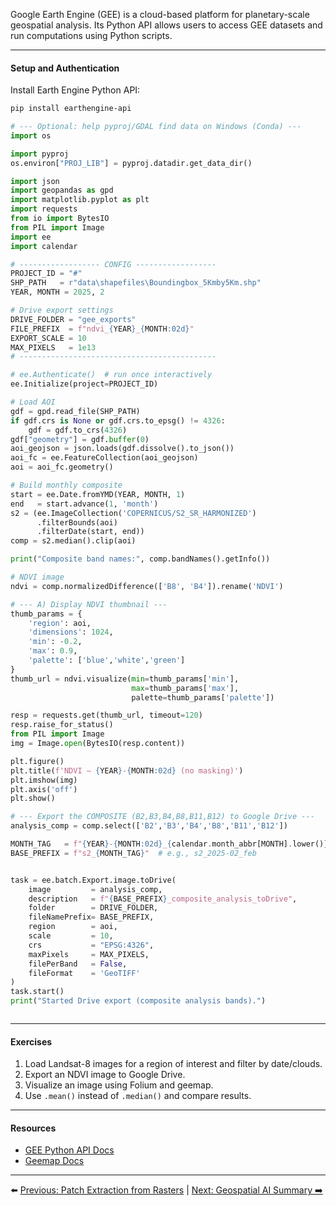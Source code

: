 Google Earth Engine (GEE) is a cloud-based platform for planetary-scale geospatial analysis. Its Python API allows users to access GEE datasets and run computations using Python scripts.

---

#### Setup and Authentication

Install Earth Engine Python API:

```bash
pip install earthengine-api
```

```python
# --- Optional: help pyproj/GDAL find data on Windows (Conda) ---
import os

import pyproj
os.environ["PROJ_LIB"] = pyproj.datadir.get_data_dir()

import json
import geopandas as gpd
import matplotlib.pyplot as plt
import requests
from io import BytesIO
from PIL import Image
import ee
import calendar

# ------------------ CONFIG ------------------
PROJECT_ID = "#"
SHP_PATH   = r"data\shapefiles\Boundingbox_5Kmby5Km.shp"
YEAR, MONTH = 2025, 2

# Drive export settings
DRIVE_FOLDER = "gee_exports"
FILE_PREFIX  = f"ndvi_{YEAR}_{MONTH:02d}"
EXPORT_SCALE = 10
MAX_PIXELS   = 1e13
# --------------------------------------------

# ee.Authenticate()  # run once interactively
ee.Initialize(project=PROJECT_ID)

# Load AOI
gdf = gpd.read_file(SHP_PATH)
if gdf.crs is None or gdf.crs.to_epsg() != 4326:
    gdf = gdf.to_crs(4326)
gdf["geometry"] = gdf.buffer(0)
aoi_geojson = json.loads(gdf.dissolve().to_json())
aoi_fc = ee.FeatureCollection(aoi_geojson)
aoi = aoi_fc.geometry()

# Build monthly composite
start = ee.Date.fromYMD(YEAR, MONTH, 1)
end   = start.advance(1, 'month')
s2 = (ee.ImageCollection('COPERNICUS/S2_SR_HARMONIZED')
      .filterBounds(aoi)
      .filterDate(start, end))
comp = s2.median().clip(aoi)

print("Composite band names:", comp.bandNames().getInfo())

# NDVI image
ndvi = comp.normalizedDifference(['B8', 'B4']).rename('NDVI')

# --- A) Display NDVI thumbnail ---
thumb_params = {
    'region': aoi,
    'dimensions': 1024,
    'min': -0.2,
    'max': 0.9,
    'palette': ['blue','white','green']
}
thumb_url = ndvi.visualize(min=thumb_params['min'],
                           max=thumb_params['max'],
                           palette=thumb_params['palette'])                  .getThumbURL({'region': aoi, 'dimensions': thumb_params['dimensions']})

resp = requests.get(thumb_url, timeout=120)
resp.raise_for_status()
from PIL import Image
img = Image.open(BytesIO(resp.content))

plt.figure()
plt.title(f'NDVI – {YEAR}-{MONTH:02d} (no masking)')
plt.imshow(img)
plt.axis('off')
plt.show()

# --- Export the COMPOSITE (B2,B3,B4,B8,B11,B12) to Google Drive ---
analysis_comp = comp.select(['B2','B3','B4','B8','B11','B12'])

MONTH_TAG   = f"{YEAR}-{MONTH:02d}_{calendar.month_abbr[MONTH].lower()}"  # e.g., 2025-02_feb
BASE_PREFIX = f"s2_{MONTH_TAG}"  # e.g., s2_2025-02_feb


task = ee.batch.Export.image.toDrive(
    image         = analysis_comp,
    description   = f"{BASE_PREFIX}_composite_analysis_toDrive",
    folder        = DRIVE_FOLDER,
    fileNamePrefix= BASE_PREFIX,
    region        = aoi,
    scale         = 10,           
    crs           = "EPSG:4326", 
    maxPixels     = MAX_PIXELS,
    filePerBand   = False,
    fileFormat    = 'GeoTIFF'
)
task.start()
print("Started Drive export (composite analysis bands).")



```

---


#### Exercises

1. Load Landsat-8 images for a region of interest and filter by date/clouds.
2. Export an NDVI image to Google Drive.
3. Visualize an image using Folium and geemap.
4. Use `.mean()` instead of `.median()` and compare results.

---

#### Resources

- [GEE Python API Docs](https://developers.google.com/earth-engine/guides/python_install)
- [Geemap Docs](https://geemap.org/)


---

⬅️ [Previous: Patch Extraction from Rasters](Patch_Extraction_from_Rasters.md) | [Next: Geospatial AI Summary ➡️](Crop_Classification_ML_DL.md)
